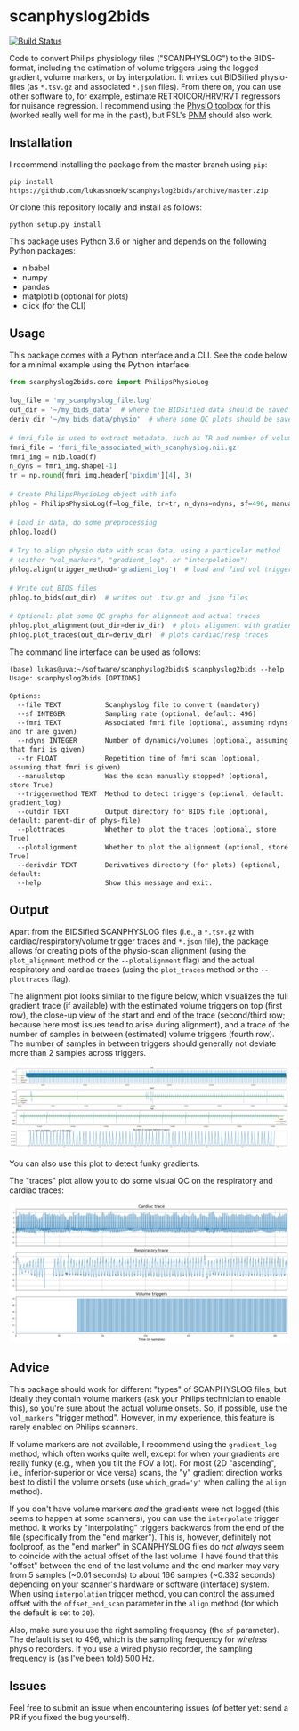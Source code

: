 # scanphyslog2bids
[![Build Status](https://travis-ci.org/lukassnoek/scanphyslog2bids.svg?branch=master)](https://travis-ci.org/lukassnoek/scanphyslog2bids)

Code to convert Philips physiology files ("SCANPHYSLOG") to the BIDS-format, including the estimation of volume triggers using the logged gradient, volume markers, or by interpolation. It writes out BIDSified physio-files (as `*.tsv.gz` and associated `*.json` files). From there on, you can use other software to, for example, estimate RETROICOR/HRV/RVT regressors for nuisance regression. I recommend using the [PhysIO toolbox](https://github.com/translationalneuromodeling/tapas/tree/master/PhysIO) for this (worked really well for me in the past), but FSL's [PNM](https://fsl.fmrib.ox.ac.uk/fsl/fslwiki/PNM) should also work.

## Installation
I recommend installing the package from the master branch using `pip`:

```
pip install https://github.com/lukassnoek/scanphyslog2bids/archive/master.zip
```

Or clone this repository locally and install as follows:

```
python setup.py install
```

This package uses Python 3.6 or higher and depends on the following Python packages:
- nibabel
- numpy
- pandas
- matplotlib (optional for plots)
- click (for the CLI)

## Usage
This package comes with a Python interface and a CLI. See the code below for a minimal example using the Python interface:

```python
from scanphyslog2bids.core import PhilipsPhysioLog

log_file = 'my_scanphyslog_file.log'
out_dir = '~/my_bids_data'  # where the BIDSified data should be saved
deriv_dir '~/my_bids_data/physio'  # where some QC plots should be saved

# fmri_file is used to extract metadata, such as TR and number of volumes
fmri_file = 'fmri_file_associated_with_scanphyslog.nii.gz' 
fmri_img = nib.load(f)
n_dyns = fmri_img.shape[-1]
tr = np.round(fmri_img.header['pixdim'][4], 3)

# Create PhilipsPhysioLog object with info
phlog = PhilipsPhysioLog(f=log_file, tr=tr, n_dyns=ndyns, sf=496, manually_stopped=False)

# Load in data, do some preprocessing
phlog.load()

# Try to align physio data with scan data, using a particular method
# (either "vol_markers", "gradient_log", or "interpolation")
phlog.align(trigger_method='gradient_log')  # load and find vol triggers

# Write out BIDS files
phlog.to_bids(out_dir)  # writes out .tsv.gz and .json files

# Optional: plot some QC graphs for alignment and actual traces
phlog.plot_alignment(out_dir=deriv_dir)  # plots alignment with gradient
phlog.plot_traces(out_dir=deriv_dir)  # plots cardiac/resp traces
```

The command line interface can be used as follows:

```
(base) lukas@uva:~/software/scanphyslog2bids$ scanphyslog2bids --help
Usage: scanphyslog2bids [OPTIONS]

Options:
  --file TEXT           Scanphyslog file to convert (mandatory)
  --sf INTEGER          Sampling rate (optional, default: 496)
  --fmri TEXT           Associated fmri file (optional, assuming ndyns and tr are given)
  --ndyns INTEGER       Number of dynamics/volumes (optional, assuming that fmri is given)
  --tr FLOAT            Repetition time of fmri scan (optional, assuming that fmri is given)
  --manualstop          Was the scan manually stopped? (optional, store True)
  --triggermethod TEXT  Method to detect triggers (optional, default: gradient_log)
  --outdir TEXT         Output directory for BIDS file (optional, default: parent-dir of phys-file)
  --plottraces          Whether to plot the traces (optional, store True)
  --plotalignment       Whether to plot the alignment (optional, store True)
  --derivdir TEXT       Derivatives directory (for plots) (optional, default:
  --help                Show this message and exit.
```

## Output
Apart from the BIDSified SCANPHYSLOG files (i.e., a `*.tsv.gz` with cardiac/respiratory/volume trigger traces and `*.json` file), the package allows for creating plots of the physio-scan alignment (using the `plot_alignment` method or the `--plotalignment` flag) and the actual respiratory and cardiac traces (using the `plot_traces` method or the `--plottraces` flag).

The alignment plot looks similar to the figure below, which visualizes the full gradient trace (if available) with the estimated volume triggers on top (first row), the close-up view of the start and end of the trace (second/third row; because here most issues tend to arise during alignment), and a trace of the number of samples in between (estimated) volume triggers (fourth row). The number of samples in between triggers should generally not deviate more than 2 samples across triggers.

![alignment_plot](docs/example_for_gradient_log_alignment.png)

You can also use this plot to detect funky gradients.

The "traces" plot allow you to do some visual QC on the respiratory and cardiac traces:

![trace_plot](docs/example_for_gradient_log_traces.png)

## Advice
This package should work for different "types" of SCANPHYSLOG files, but ideally they contain volume markers (ask your Philips technician to enable this), so you're sure about the actual volume onsets. So, if possible, use the `vol_markers` "trigger method". However, in my experience, this feature is rarely enabled on Philips scanners.

If volume markers are not available, I recommend using the `gradient_log` method, which often works quite well, except for when your gradients are really funky (e.g., when you tilt the FOV a lot). For most (2D "ascending", i.e., inferior-superior or vice versa) scans, the "y" gradient direction works best to distill the volume onsets (use `which_grad='y'` when calling the `align` method). 

If you don't have volume markers *and* the gradients were not logged (this seems to happen at some scanners), you can use the `interpolate` trigger method. It works by "interpolating" triggers backwards from the end of the file (specifically from the "end marker"). This is, however, definitely not foolproof, as the "end marker" in SCANPHYSLOG files do *not always* seem to coincide with the actual offset of the last volume. I have found that this "offset" between the end of the last volume and the end marker may vary from 5 samples (~0.01 seconds) to about 166 samples (~0.332 seconds) depending on your scanner's hardware or software (interface) system. When using `interpolation` trigger method, you can control the assumed offset with the `offset_end_scan` parameter in the `align` method (for which the default is set to `20`).

Also, make sure you use the right sampling frequency (the `sf` parameter). The default is set to 496, which is the sampling frequency for *wireless* physio recorders. If you use a wired physio recorder, the sampling frequency is (as I've been told) 500 Hz.

## Issues
Feel free to submit an issue when encountering issues (of better yet: send a PR if you fixed the bug yourself).
